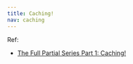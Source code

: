 ```yaml
---
title: Caching!
nav: caching
---
```



Ref:
* [The Full Partial Series Part 1: Caching!](https://www.regisphilibert.com/blog/2019/12/hugo-partial-series-part-1-caching-with-partialcached/)

